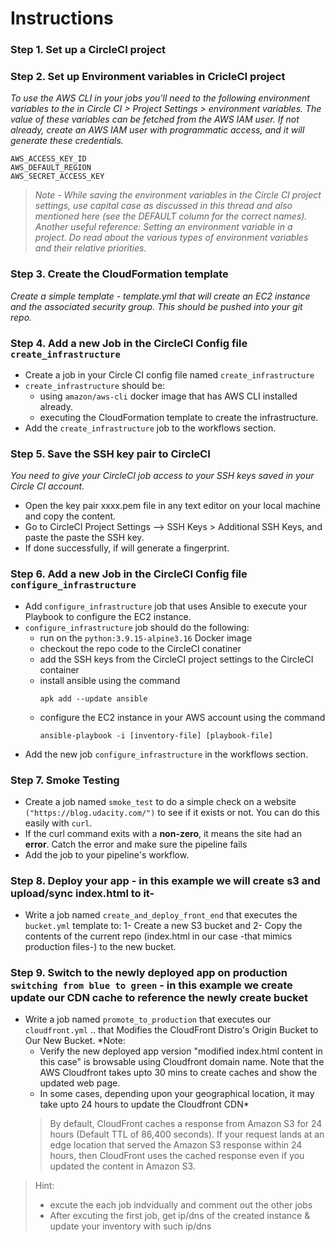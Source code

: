 # Instructions
### Step 1. Set up a CircleCI project
### Step 2. Set up Environment variables in CricleCI project
*To use the AWS CLI in your jobs you'll need to the following environment variables to the in Circle CI > Project Settings > environment variables. The value of these variables can be fetched from the AWS IAM user.
If not already, create an AWS IAM user with programmatic access, and it will generate these credentials.*
```
AWS_ACCESS_KEY_ID
AWS_DEFAULT_REGION
AWS_SECRET_ACCESS_KEY
```
>*Note - While saving the environment variables in the Circle CI project settings, use capital case as discussed in this thread and also mentioned here (see the DEFAULT column for the correct names).
Another useful reference: Setting an environment variable in a project. Do read about the various types of environment variables and their relative priorities.*
### Step 3. Create the CloudFormation template
*Create a simple template - template.yml that will create an EC2 instance and the associated security group. This should be pushed into your git repo.*
### Step 4. Add a new Job in the CircleCI Config file ```create_infrastructure```
* Create a job in your Circle CI config file named ```create_infrastructure```
* ```create_infrastructure``` should be:
    - using ```amazon/aws-cli``` docker image that has AWS CLI installed already.
    - executing the CloudFormation template to create the infrastructure.
* Add the ```create_infrastructure``` job to the workflows section.
### Step 5. Save the SSH key pair to CircleCI
*You need to give your CircleCI job access to your SSH keys saved in your Circle CI account.*
* Open the key pair xxxx.pem file in any text editor on your local machine and copy the content.
* Go to CircleCI Project Settings --> SSH Keys > Additional SSH Keys, and paste the paste the SSH key.
* If done successfully, if will generate a fingerprint.
### Step 6. Add a new Job in the CircleCI Config file ```configure_infrastructure```
* Add ```configure_infrastructure``` job that uses Ansible to execute your Playbook to configure the EC2 instance.
* ```configure_infrastructure``` job should do the following:
    - run on the ```python:3.9.15-alpine3.16``` Docker image
    - checkout the repo code to the CircleCI conatiner
    - add the SSH keys from the CircleCI project settings to the CircleCI container
    - install ansible using the command
        ```
        apk add --update ansible
        ```
    - configure the EC2 instance in your AWS account using the command
        ```
        ansible-playbook -i [inventory-file] [playbook-file]
        ```
* Add the new job ```configure_infrastructure``` in the workflows section.
### Step 7. Smoke Testing
- Create a job named ```smoke_test``` to do a simple check on a website ```("https://blog.udacity.com/")``` to see if it exists or not. You can do this easily with ```curl```.
- If the curl command exits with a __non-zero__, it means the site had an __error__. Catch the error and make sure the pipeline fails
- Add the job to your pipeline's workflow.

### Step 8. Deploy your app - in this example we will create s3 and upload/sync index.html to it-
- Write a job named ```create_and_deploy_front_end``` that executes the ```bucket.yml``` template to:
    1- Create a new S3 bucket and
    2- Copy the contents of the current repo (index.html in our case -that mimics production files-) to the new bucket.

### Step 9. Switch to the newly deployed app on production ``switching from blue to green`` - in this example we create update our CDN cache to reference the newly create bucket
- Write a job named ```promote_to_production``` that executes our ```cloudfront.yml``` .. that Modifies the CloudFront Distro's Origin Bucket to Our New Bucket.
*Note: 
    - Verify the new deployed app version "modified index.html content in this case" is browsable using Cloudfront domain name. Note that the AWS Cloudfront takes upto 30 mins to create caches and show the updated web page.
    - In some cases, depending upon your geographical location, it may take upto 24 hours to update the Cloudfront CDN*
    >By default, CloudFront caches a response from Amazon S3 for 24 hours (Default TTL of 86,400 seconds). If your request lands at an edge location that served the Amazon S3 response within 24 hours, then CloudFront uses the cached response even if you updated the content in Amazon S3.

> Hint:
> - excute the each job indvidually and comment out the other jobs 
> - After excuting the first job, get ip/dns of the created instance & update your inventory with such ip/dns

 


